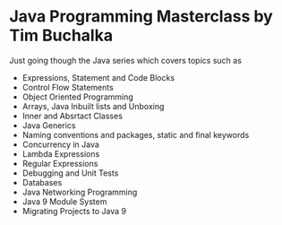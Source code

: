 
# Java Programming Masterclass by Tim Buchalka
Just going though the Java series which covers topics such as 
* Expressions, Statement and Code Blocks
* Control Flow Statements
* Object Oriented Programming
* Arrays, Java Inbuilt lists and Unboxing
* Inner and Absrtact Classes
* Java Generics
* Naming conventions and packages, static and final keywords
* Concurrency in Java
* Lambda Expressions
* Regular Expressions
* Debugging and Unit Tests
* Databases
* Java Networking Programming
* Java 9 Module System
* Migrating Projects to Java 9


